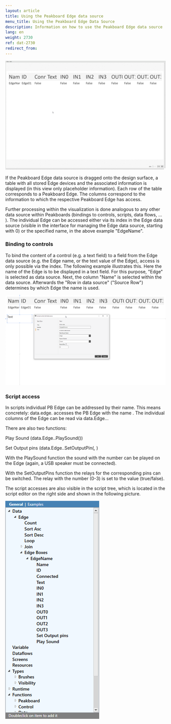 ```yaml
---
layout: article
title: Using the Peakboard Edge data source
menu_title: Using the Peakboard Edge Data Source
description: Information on how to use the Peakboard Edge data source
lang: en
weight: 2730
ref: dat-2730
redirect_from:
---
```


![img01](/assets/images/data-sources/peakboard-edge/use01.png)

If the Peakboard Edge data source is dragged onto the design surface, a table with all stored Edge devices and the associated information is displayed (in this view only placeholder information). Each row of the table corresponds to a Peakboard Edge. The columns correspond to the information to which the respective Peakboard Edge has access. 

Further processing within the visualization is done analogous to any other data source within Peakboards (bindings to controls, scripts, data flows, ... ). The individual Edge can be accessed either via its index in the Edge data source (visible in the interface for managing the Edge data source, starting with 0) or the specified name, in the above example "EdgeName".


### Binding to controls
To bind the content of a control (e.g. a text field) to a field from the Edge data source (e.g. the Edge name, or the text value of the Edge), access is only possible via the index. The following example illustrates this. Here the name of the Edge is to be displayed in a text field. For this purpose, "Edge" is selected as data source. Next, the column "Name" is selected within the data source. Afterwards the "Row in data source" ("Source Row") determines by which Edge the name is used.

![img02](/assets/images/data-sources/peakboard-edge/use02.png)

### Script access
In scripts individual PB Edge can be addressed by their name. This means concretely:
data.edge.<name> accesses the PB Edge with the name <name>. 
The individual columns of the Edge can be read via data.Edge.<Name>.<Column>.

There are also two functions:

Play Sound (data.Edge.<Name>.PlaySound(<NR>))

Set Output pins (data.Edge.<Name>.SetOutputPin(<NR>, <Value>)

With the PlaySound function the sound with the number <NR> can be played on the Edge (again, a USB speaker must be connected).

With the SetOutputPins function the relays for the corresponding pins can be switched. The relay with the number <NR> (0-3) is set to the value <value> (true/false).

The script accesses are also visible in the script tree, which is located in the script editor on the right side and shown in the following picture. 

![img03](/assets/images/data-sources/peakboard-edge/use03.png)
